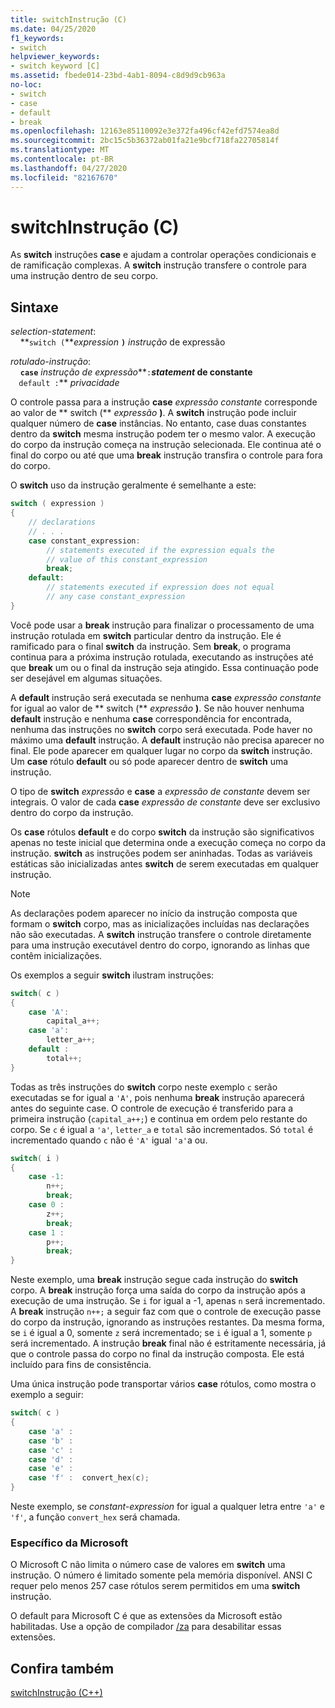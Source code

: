 ```yaml
---
title: switchInstrução (C)
ms.date: 04/25/2020
f1_keywords:
- switch
helpviewer_keywords:
- switch keyword [C]
ms.assetid: fbede014-23bd-4ab1-8094-c8d9d9cb963a
no-loc:
- switch
- case
- default
- break
ms.openlocfilehash: 12163e85110092e3e372fa496cf42efd7574ea8d
ms.sourcegitcommit: 2bc15c5b36372ab01fa21e9bcf718fa22705814f
ms.translationtype: MT
ms.contentlocale: pt-BR
ms.lasthandoff: 04/27/2020
ms.locfileid: "82167670"
---
```

# <a name="opno-locswitch-statement-c"></a>switchInstrução (C)

As **switch** instruções **case** e ajudam a controlar operações condicionais e de ramificação complexas. A **switch** instrução transfere o controle para uma instrução dentro de seu corpo.

## <a name="syntax"></a>Sintaxe

*selection-statement*:<br/>
&nbsp;&nbsp;&nbsp;&nbsp;**`switch (`***expression* **`)`** *instrução* de expressão

*rotulado-instrução*:<br/>
&nbsp;&nbsp;&nbsp;&nbsp;**`case`**  *instrução de expressão***`:`***statement* de constante    <br/>
&nbsp;&nbsp;&nbsp;&nbsp;**`default :`**  *privacidade*

O controle passa para a instrução **case** *expressão constante* corresponde ao valor de ** switch (** *expressão* **)**. A **switch** instrução pode incluir qualquer número de **case** instâncias. No entanto, case duas constantes dentro da **switch** mesma instrução podem ter o mesmo valor. A execução do corpo da instrução começa na instrução selecionada. Ele continua até o final do corpo ou até que uma **break** instrução transfira o controle para fora do corpo.

O **switch** uso da instrução geralmente é semelhante a este:

```C
switch ( expression )
{
    // declarations
    // . . .
    case constant_expression:
        // statements executed if the expression equals the
        // value of this constant_expression
        break;
    default:
        // statements executed if expression does not equal
        // any case constant_expression
}
```

Você pode usar a **break** instrução para finalizar o processamento de uma instrução rotulada em **switch** particular dentro da instrução. Ele é ramificado para o final **switch** da instrução. Sem **break**, o programa continua para a próxima instrução rotulada, executando as instruções até que **break** um ou o final da instrução seja atingido. Essa continuação pode ser desejável em algumas situações.

A **default** instrução será executada se nenhuma **case** *expressão constante* for igual ao valor de ** switch (** *expressão* **)**. Se não houver nenhuma **default** instrução e nenhuma **case** correspondência for encontrada, nenhuma das instruções no **switch** corpo será executada. Pode haver no máximo uma **default** instrução. A **default** instrução não precisa aparecer no final. Ele pode aparecer em qualquer lugar no corpo da **switch** instrução. Um **case** rótulo **default** ou só pode aparecer dentro de **switch** uma instrução.

O tipo de **switch** *expressão* e **case** a *expressão de constante* devem ser integrais. O valor de cada **case** *expressão de constante* deve ser exclusivo dentro do corpo da instrução.

Os **case** rótulos **default** e do corpo **switch** da instrução são significativos apenas no teste inicial que determina onde a execução começa no corpo da instrução. **switch** as instruções podem ser aninhadas. Todas as variáveis estáticas são inicializadas antes **switch** de serem executadas em qualquer instrução.

> [!NOTE]
> As declarações podem aparecer no início da instrução composta que formam o **switch** corpo, mas as inicializações incluídas nas declarações não são executadas. A **switch** instrução transfere o controle diretamente para uma instrução executável dentro do corpo, ignorando as linhas que contêm inicializações.

Os exemplos a seguir **switch** ilustram instruções:

```C
switch( c )
{
    case 'A':
        capital_a++;
    case 'a':
        letter_a++;
    default :
        total++;
}
```

Todas as três instruções do **switch** corpo neste exemplo `c` serão executadas se for igual a `'A'`, pois nenhuma **break** instrução aparecerá antes do seguinte case. O controle de execução é transferido para a primeira instrução (`capital_a++;`) e continua em ordem pelo restante do corpo. Se `c` é igual a `'a'`, `letter_a` e `total` são incrementados. Só `total` é incrementado quando `c` não é `'A'` igual `'a'`a ou.

```C
switch( i )
{
    case -1:
        n++;
        break;
    case 0 :
        z++;
        break;
    case 1 :
        p++;
        break;
}
```

Neste exemplo, uma **break** instrução segue cada instrução do **switch** corpo. A **break** instrução força uma saída do corpo da instrução após a execução de uma instrução. Se `i` for igual a -1, apenas `n` será incrementado. A **break** instrução `n++;` a seguir faz com que o controle de execução passe do corpo da instrução, ignorando as instruções restantes. Da mesma forma, se `i` é igual a 0, somente `z` será incrementado; se `i` é igual a 1, somente `p` será incrementado. A instrução **break** final não é estritamente necessária, já que o controle passa do corpo no final da instrução composta. Ele está incluído para fins de consistência.

Uma única instrução pode transportar vários **case** rótulos, como mostra o exemplo a seguir:

```C
switch( c )
{
    case 'a' :
    case 'b' :
    case 'c' :
    case 'd' :
    case 'e' :
    case 'f' :  convert_hex(c);
}
```

Neste exemplo, se *constant-expression* for igual a qualquer letra entre `'a'` e `'f'`, a função `convert_hex` será chamada.

### <a name="microsoft-specific"></a>Específico da Microsoft

O Microsoft C não limita o número case de valores em **switch** uma instrução. O número é limitado somente pela memória disponível. ANSI C requer pelo menos 257 case rótulos serem permitidos em uma **switch** instrução.

O default para Microsoft C é que as extensões da Microsoft estão habilitadas. Use a opção de compilador [/za](../build/reference/za-ze-disable-language-extensions.md) para desabilitar essas extensões.

## <a name="see-also"></a>Confira também

[switchInstrução (C++)](../cpp/switch-statement-cpp.md)
